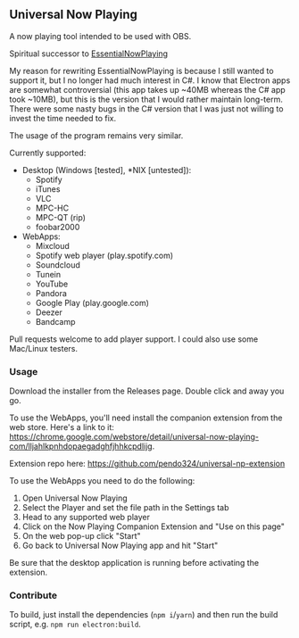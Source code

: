 ## Universal Now Playing
A now playing tool intended to be used with OBS.

Spiritual successor to [EssentialNowPlaying](https://github.com/pendo324/EssentialNowPlaying)

My reason for rewriting EssentialNowPlaying is because I still wanted to support it, but I no longer had much interest in C#. I know that Electron apps are somewhat controversial (this app takes up ~40MB whereas the C# app took ~10MB), but this is the version that I would rather maintain long-term. There were some nasty bugs in the C# version that I was just not willing to invest the time needed to fix.

The usage of the program remains very similar.

Currently supported:
  - Desktop (Windows [tested], *NIX [untested]):
    * Spotify
    * iTunes
    * VLC
    * MPC-HC
    * MPC-QT (rip)
    * foobar2000
  - WebApps:
    * Mixcloud
    * Spotify web player (play.spotify.com)
    * Soundcloud
    * Tunein
    * YouTube
    * Pandora
    * Google Play (play.google.com)
    * Deezer
    * Bandcamp

Pull requests welcome to add player support. I could also use some Mac/Linux testers.

### Usage
Download the installer from the Releases page. Double click and away you go.

To use the WebApps, you'll need install the companion extension from the web store. Here's a link to it: https://chrome.google.com/webstore/detail/universal-now-playing-com/lljahlkpnhdopaegadghfjhhkcpdlijg.

Extension repo here: https://github.com/pendo324/universal-np-extension

To use the WebApps you need to do the following:

1. Open Universal Now Playing
2. Select the Player and set the file path in the Settings tab
3. Head to any supported web player
4. Click on the Now Playing Companion Extension and "Use on this page"
5. On the web pop-up click "Start"
6. Go back to Universal Now Playing app and hit "Start"

Be sure that the desktop application is running before activating the extension.

### Contribute
To build, just install the dependencies (`npm i`/`yarn`) and then run the build script, e.g. `npm run electron:build`.

